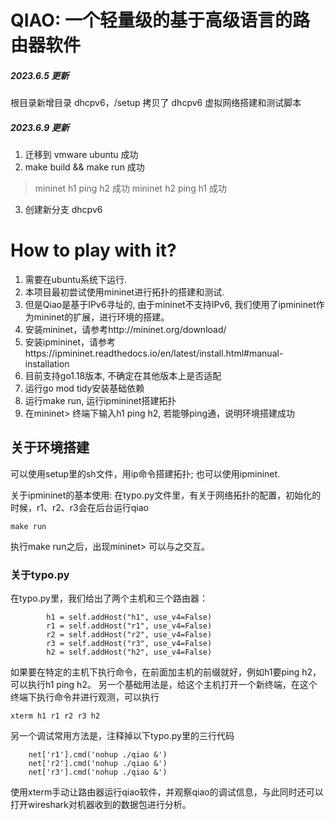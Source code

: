 # QIAO: 一个轻量级的基于高级语言的路由器软件

##### 2023.6.5 更新
根目录新增目录 dhcpv6，/setup 拷贝了 dhcpv6 虚拟网络搭建和测试脚本

##### 2023.6.9 更新
1. 迁移到 vmware ubuntu 成功
2. make build && make run 成功
> mininet h1 ping h2 成功
> mininet h2 ping h1 成功
3. 创建新分支 dhcpv6

# How to play with it?
1. 需要在ubuntu系统下运行.
2. 本项目最初尝试使用mininet进行拓扑的搭建和测试.
3. 但是Qiao是基于IPv6寻址的, 由于mininet不支持IPv6, 我们使用了ipmininet作为mininet的扩展，进行环境的搭建。
4. 安装mininet，请参考http://mininet.org/download/
5. 安装ipmininet，请参考https://ipmininet.readthedocs.io/en/latest/install.html#manual-installation
6. 目前支持go1.18版本, 不确定在其他版本上是否适配
7. 运行go mod tidy安装基础依赖
8. 运行make run, 运行ipmininet搭建拓扑
9. 在mininet> 终端下输入h1 ping h2, 若能够ping通，说明环境搭建成功


## 关于环境搭建
可以使用setup里的sh文件，用ip命令搭建拓扑;
也可以使用ipmininet.

关于ipmininet的基本使用:
在typo.py文件里，有关于网络拓扑的配置，初始化的时候，r1、r2、r3会在后台运行qiao
```
make run
```
执行make run之后，出现mininet>
可以与之交互。

### 关于typo.py
在typo.py里，我们给出了两个主机和三个路由器：
```
        h1 = self.addHost("h1", use_v4=False)
        r1 = self.addHost("r1", use_v4=False)
        r2 = self.addHost("r2", use_v4=False)
        r3 = self.addHost("r3", use_v4=False)
        h2 = self.addHost("h2", use_v4=False)
```

如果要在特定的主机下执行命令，在前面加主机的前缀就好，例如h1要ping h2，可以执行h1 ping h2。
另一个基础用法是，给这个主机打开一个新终端，在这个终端下执行命令并进行观测，可以执行
```
xterm h1 r1 r2 r3 h2
```

另一个调试常用方法是，注释掉以下typo.py里的三行代码
```
    net['r1'].cmd('nohup ./qiao &')
    net['r2'].cmd('nohup ./qiao &')
    net['r3'].cmd('nohup ./qiao &')
```
使用xterm手动让路由器运行qiao软件，并观察qiao的调试信息，与此同时还可以打开wireshark对机器收到的数据包进行分析。
